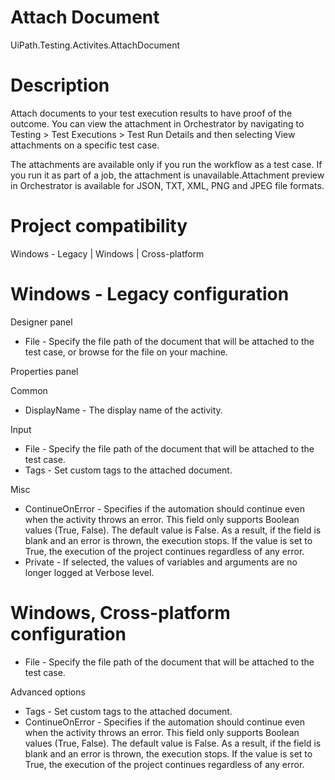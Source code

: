 ﻿# Attach Document

UiPath.Testing.Activites.AttachDocument

# Description

Attach documents to your test execution results to have proof of the outcome. You can view the attachment in Orchestrator by navigating to Testing > Test Executions > Test Run Details and then selecting View attachments on a specific test case.

The attachments are available only if you run the workflow as a test case. If you run it as part of a job, the attachment is unavailable.Attachment preview in Orchestrator is available for JSON, TXT, XML, PNG and JPEG file formats.

# Project compatibility

Windows - Legacy | Windows | Cross-platform

# Windows - Legacy configuration

Designer panel

* File - Specify the file path of the document that will be attached to the test case, or browse for the file on your machine.

Properties panel

Common

* DisplayName - The display name of the activity.

Input

* File - Specify the file path of the document that will be attached to the test case.
* Tags - Set custom tags to the attached document.

Misc

* ContinueOnError - Specifies if the automation should continue even when the activity throws an error. This field only supports Boolean values (True, False). The default value is False. As a result, if the field is blank and an error is thrown, the execution stops. If the value is set to True, the execution of the project continues regardless of any error.
* Private - If selected, the values of variables and arguments are no longer logged at Verbose level.

# Windows, Cross-platform configuration

* File - Specify the file path of the document that will be attached to the test case.

Advanced options

* Tags - Set custom tags to the attached document.
* ContinueOnError - Specifies if the automation should continue even when the activity throws an error. This field only supports Boolean values (True, False). The default value is False. As a result, if the field is blank and an error is thrown, the execution stops. If the value is set to True, the execution of the project continues regardless of any error.
